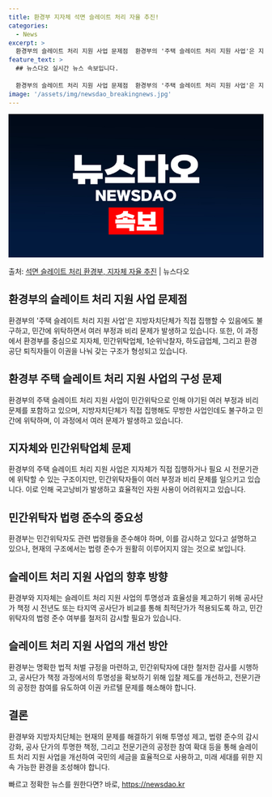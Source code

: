 ```yaml
---
title: 환경부 지자체 석면 슬레이트 처리 자율 추진!
categories:
  - News
excerpt: >
  환경부의 슬레이트 처리 지원 사업 문제점  환경부의 '주택 슬레이트 처리 지원 사업'은 지방자치단체가 직접 …
feature_text: >
  ## 뉴스다오 실시간 뉴스 속보입니다.

  환경부의 슬레이트 처리 지원 사업 문제점  환경부의 '주택 슬레이트 처리 지원 사업'은 지방자치단체가 직접 …
image: '/assets/img/newsdao_breakingnews.jpg'
---
```


![뉴스다오 속보](/assets/img/newsdao_breakingnews.jpg)

<p>출처: <a href="https://newsdao.kr/4447" rel="dofollow">석면 슬레이트 처리 환경부, 지자체 자율 추진</a> | 뉴스다오</p>

<h2 data-ke-size="size26">환경부의 슬레이트 처리 지원 사업 문제점</h2>
환경부의 '주택 슬레이트 처리 지원 사업'은 지방자치단체가 직접 집행할 수 있음에도 불구하고, 민간에 위탁하면서 여러 부정과 비리 문제가 발생하고 있습니다. 또한, 이 과정에서 환경부를 중심으로 지자체, 민간위탁업체, 1순위낙찰자, 하도급업체, 그리고 환경공단 퇴직자들이 이권을 나눠 갖는 구조가 형성되고 있습니다.

<h2 data-ke-size="size26">환경부 주택 슬레이트 처리 지원 사업의 구성 문제</h2>
환경부의 주택 슬레이트 처리 지원 사업이 민간위탁으로 인해 야기된 여러 부정과 비리 문제를 포함하고 있으며, 지방자치단체가 직접 집행해도 무방한 사업인데도 불구하고 민간에 위탁하며, 이 과정에서 여러 문제가 발생하고 있습니다.

<h2 data-ke-size="size26">지자체와 민간위탁업체 문제</h2>
환경부의 주택 슬레이트 처리 지원 사업은 지자체가 직접 집행하거나 필요 시 전문기관에 위탁할 수 있는 구조이지만, 민간위탁자들이 여러 부정과 비리 문제를 일으키고 있습니다. 이로 인해 국고낭비가 발생하고 효율적인 자원 사용이 어려워지고 있습니다.

<h2 data-ke-size="size26">민간위탁자 법령 준수의 중요성</h2>
환경부는 민간위탁자도 관련 법령들을 준수해야 하며, 이를 감시하고 있다고 설명하고 있으나, 현재의 구조에서는 법령 준수가 원활히 이루어지지 않는 것으로 보입니다.

<h2 data-ke-size="size26">슬레이트 처리 지원 사업의 향후 방향</h2>
환경부와 지자체는 슬레이트 처리 지원 사업의 투명성과 효율성을 제고하기 위해 공사단가 책정 시 전년도 또는 타지역 공사단가 비교를 통해 최적단가가 적용되도록 하고, 민간위탁자의 법령 준수 여부를 철저히 감시할 필요가 있습니다.

<h2 data-ke-size="size26">슬레이트 처리 지원 사업의 개선 방안</h2>
환경부는 명확한 법적 처벌 규정을 마련하고, 민간위탁자에 대한 철저한 감사를 시행하고, 공사단가 책정 과정에서의 투명성을 확보하기 위해 입찰 제도를 개선하고, 전문기관의 공정한 참여를 유도하여 이권 카르텔 문제를 해소해야 합니다.

<h2 data-ke-size="size26">결론</h2>
환경부와 지방자치단체는 현재의 문제를 해결하기 위해 투명성 제고, 법령 준수의 감시 강화, 공사 단가의 투명한 책정, 그리고 전문기관의 공정한 참여 확대 등을 통해 슬레이트 처리 지원 사업을 개선하여 국민의 세금을 효율적으로 사용하고, 미래 세대를 위한 지속 가능한 환경을 조성해야 합니다. 

빠르고 정확한 뉴스를 원한다면? 바로, <a href="https://newsdao.kr" rel="dofollow">https://newsdao.kr</a>


    

